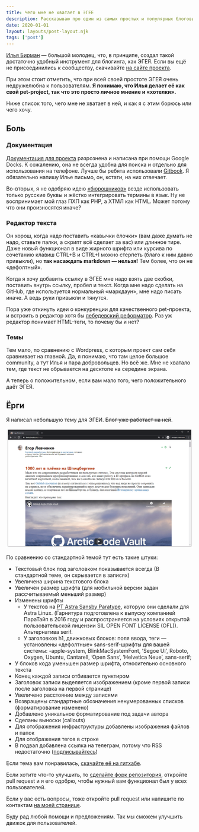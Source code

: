 ```yaml
---
title: Чего мне не хватает в ЭГЕЕ
description: Рассказываю про один из самых простых и популярных блоговых движков в русском интернете
date: 2020-01-01
layout: layouts/post-layout.njk
tags: ['post']
---
```

<!-- Excerpt Start -->
[Илья Бирман](https://ilyabirman.ru/) — большой молодец, что, в принципе, создал такой достаточно удобный инструмент для блогинга, как ЭГЕЯ. Если вы ещё не присоединились к сообществу, скачивайте [на сайте проекта](https://blogengine.ru/).
<!-- Excerpt End -->

При этом стоит отметить, что при всей своей простоте ЭГЕЯ очень недружелюбна к пользователям. **Я понимаю, что Илья делает её как свой pet-project, так что это просто личное мнение и «хотелки».**

Ниже список того, чего мне не хватает в ней, и как я с этим борюсь или чего хочу.

## Боль

### Документация

[Документация для проекта](https://blogengine.ru/help/) разрознена и написана при помощи Google Docks. К сожалению, она не всегда удобна для поиска и отдельно для использования на телефоне. Лучше бы ребята использовали [Gitbook](https://www.gitbook.com/). Я обязательно напишу Илье письмо, он, кстати, на них отвечает.

Во-вторых, я не одобряю идею [«бюрошников»](https://bureau.ru/) везде использовать только русские буквы и жёстко интегрировать термины в язык. Ну не воспринимает мой глаз ПХП как PHP, а ХТМЛ как HTML. Может потому что они произносятся иначе?

### Редактор текста

Он хорош, когда надо поставить «кавычки ёлочки» (вам даже думать не надо, ставьте палки, а скрипт всё сделает за вас) или длинное тире. Даже новый функционал в виде жирного шрифта или курсива по сочетанию клавиш CTRL+B и CTRL+I можно стерпеть (благо к ним давно привыкли), но **так насаждать markdown — нельзя!** Тем более, что он не «дефолтный».

Когда я хочу добавить ссылку в ЭГЕЕ мне надо взять две скобки, поставить внутрь ссылку, пробел и текст. Когда мне надо сделать на GitHub, где используется нормальный «маркдаун», мне надо писать иначе. А ведь руки привыкли и тянутся.

Пора уже откинуть идеи о конкуренции для качественного pet-проекта, и встроить в редактор хотя бы [лебедевский реформатор](https://www.artlebedev.ru/reformator/). Раз уж редактор понимает HTML-теги, то почему бы и нет?

### Темы

Тем мало, по сравнению с Wordpress, с которым проект сам себя сравнивает на главной. Да, я понимаю, что там целое большое community, а тут Илья и пара добровольцев. Но всё же. Мне не хватало тем, где текст не обрывается на десктопе на середине экрана.

А теперь о положительном, если вам мало того, чего положительного даёт ЭГЕЯ.

## Ёрги

Я написал небольшую тему для ЭГЕИ. ~~Блог уже работает на ней~~.

![Пример темы](/imgs/posts/2020-08-03_01-11-11.png)

По сравнению со стандартной темой тут есть такие штуки:

- Текстовый блок под заголовком показывается всегда (В стандартной теме, он скрывается в записях)
- Увеличена ширина текстового блока
- Увеличен размер шрифта (для мобильной версии задан рассчитываемый меньший размер)
- Изменены шрифты
  - У текстов на [PT Astra Sansby Paratype](https://www.paratype.ru/fonts/pt/pt-astra-sans), которую они сделали для Astra Linux. (Гарнитура подготовлена к выпуску компанией ПараТайп в 2016 году и распространяется на условиях открытой пользовательской лицензии SIL OPEN FONT LICENSE (OFL)). Альтернатива serif.
  - У заголовков h1, движковых блоков: поля ввода, теги — установлены «дефолтные» sans-serif-шрифты для вашей системы: -apple-system, BlinkMacSystemFont, ’Segoe UI’, Roboto, Oxygen, Ubuntu, Cantarell, ’Open Sans’, ’Helvetica Neue’, sans-serif;
- У блоков кода уменьшен размер шрифта, относительно основного текста
- Конец каждой записи отбивается пунктиром
- Заголовок записи выделяется изображением (кроме первой записи после заголовка на первой странице)
- Увеличено расстояние между записями
- Возвращены стандартные обозначения ненумерованных списков (форматирование изменено)
- Добавлено уникальное форматирование под задачи автора
- Сделаны выноски (callouts)
- Для отображения инфраструктуры добавлены изображения файлов и папок
- Для отображения тегов в строке
- В подвал добавлена ссылка на телеграм, потому что RSS недостаточно ([подписывайтесь](https://t.me/lewtschenko_e))

Если тема вам понравилась, [скачайте её на гитхабе](https://github.com/furtivite/blogengineRu_jorgi-theme/releases).

Если хотите что-то улучшить, то [сделайте форк репозитория](https://github.com/furtivite/blogengineRu_jorgi-theme), откройте pull request и я его одобрю, чтобы нужный вам функционал был у всех пользователей.

Если у вас есть вопросы, тоже откройте pull request или напишите по контактам [на моей странице](https://lewtschenko.ru/).

Буду рад любой помощи и предложениям. Так мы сможем улучшить движок для пользователей.
